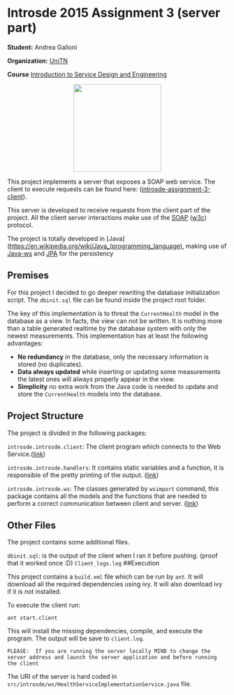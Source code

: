
# Introsde 2015 Assignment 3 (server part)

**Student:** Andrea Galloni

**Organization:** [UniTN](http://www.unitn.it/en)

**Course** [Introduction to Service Design and Engineering](https://sites.google.com/site/introsdeunitn/)

<p align="center">
  <img src="http://www.cliparthut.com/clip-arts/512/cartoon-soap-bar-512266.png" width="200">
</p>


This project implements a server that exposes a SOAP web service. The client to execute requests can be found here: ([introsde-assignment-3-client](https://github.com/sn1p3r46/introsde-2015-assignment-3-client)).

This server is developed to receive requests from the client part of the project. All the client server interactions make use of the [SOAP](https://en.wikipedia.org/wiki/SOAP)  ([w3c](http://www.w3schools.com/xml/xml_soap.asp)) protocol.

The project is totally developed in [Java](https://en.wikipedia.org/wiki/Java_(programming_language), making use of [Java-ws](https://en.wikipedia.org/wiki/Java_API_for_XML_Web_Services) and [JPA](https://en.wikipedia.org/wiki/Java_Persistence_API) for the persistency  

## Premises

For this project I decided to go deeper rewriting the database initialization script. The `dbinit.sql` file can be found inside the project root folder.

The key of this implementation is to threat the `CurrentHealth` model in the database as a view. In facts, the view can not be written. It is nothing more than a table generated realtime by the database system with only the newest measurements. This implementation has at least the following advantages:

+ **No redundancy** in the database, only the necessary information is stored (no duplicates).
+ **Data always updated** while inserting or updating some measurements the latest ones will  always properly appear in the view.
+ **Simplicity** no extra work from the Java code is needed to update and store the `CurrentHealth` models into the database.


## Project Structure

The project is divided in the following packages:

`introsde.introsde.client`: The client program which connects to the Web Service.([link](https://github.com/sn1p3r46/introsde-2015-assignment-3/tree/master/src/introsde/client))

`introsde.introsde.handlers`: It contains static variables and a function, it is responsible of the pretty printing of the output. ([link](https://github.com/sn1p3r46/introsde-2015-assignment-3/tree/master/src/introsde/handlers))

`introsde.introsde.ws`: The classes generated by `wsimport` command, this package contains all the models and the functions that are needed to perform a correct communication between client and server. ([link](https://github.com/sn1p3r46/introsde-2015-assignment-3/tree/master/src/introsde/ws))

## Other Files

The project contains some additional files.

`dbinit.sql`: is the output of the client when I ran it before pushing. (proof that it worked once :D)
`Client_logs.log`
##Execution

This project contains a `build.xml` file which can be run by `ant`. It will download all the required dependencies using ivy. It will also download ivy if it is not installed.

To execute the client run:
```
ant start.client
```

This will install the missing dependencies, compile, and execute the program. The output will be save to `client.log`.

`PLEASE:  If you are running the server locally MIND to change the server address and launch the server application and before running the client`

The URI of the server is hard coded in `src/introsde/ws/HealthServiceImplementationService.java` file.
